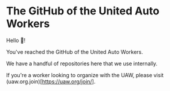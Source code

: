 # The GitHub of the United Auto Workers

Hello 👋!

You've reached the GitHub of the United Auto Workers.

We have a handful of repositories here that we use internally.

If you're a worker looking to organize with the UAW, please visit (uaw.org.join)[https://uaw.org/join/].
